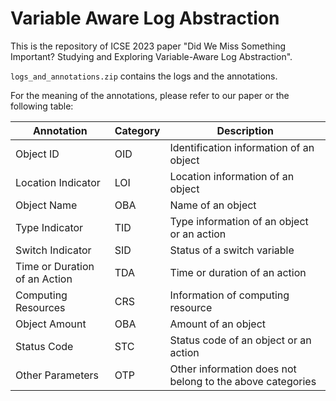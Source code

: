 # Variable Aware Log Abstraction

This is the repository of ICSE 2023 paper "Did We Miss Something Important? Studying and Exploring Variable-Aware Log Abstraction".

`logs_and_annotations.zip` contains the logs and the annotations.

For the meaning of the annotations, please refer to our paper or the following table:

| Annotation | Category | Description |
| ------------- | ------------- | ------------- |
| Object ID  | OID  | Identification information of an object  |
| Location Indicator  | LOI  | Location information of an object   |
| Object Name  | OBA  | Name of an object  |
| Type Indicator  | TID  | Type information of an object or an action   |
| Switch Indicator  | SID  | Status of a switch variable   |
| Time or Duration of an Action  | TDA  | Time or duration of an action   |
| Computing Resources  | CRS  | Information of computing resource   |
| Object Amount  | OBA  | Amount of an object  |
| Status Code  | STC  | Status code of an object or an action  |
| Other Parameters   | OTP  | Other information does not belong to the above categories  |

